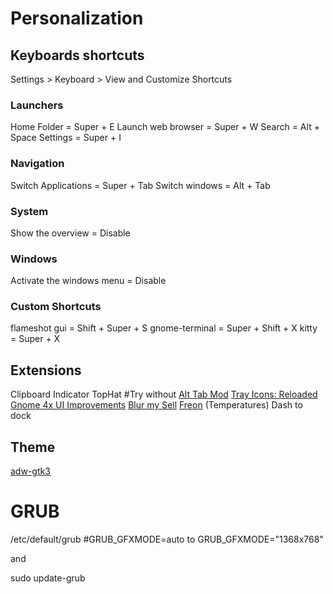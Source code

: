 # Personalization
## Keyboards shortcuts
Settings > Keyboard > View and Customize Shortcuts

### Launchers
Home Folder = Super + E
Launch web browser = Super + W
Search = Alt + Space
Settings = Super + I

### Navigation
Switch Applications = Super + Tab
Switch windows = Alt + Tab

### System
Show the overview = Disable

### Windows
Activate the windows menu = Disable

### Custom Shortcuts
flameshot gui = Shift + Super + S 
gnome-terminal = Super +  Shift + X
kitty = Super + X

## Extensions
Clipboard Indicator
TopHat
#Try without [Alt Tab Mod](https://extensions.gnome.org/extension/4007/alttab-mod/)
[Tray Icons: Reloaded](https://extensions.gnome.org/extension/2890/tray-icons-reloaded)
[Gnome 4x UI Improvements](https://extensions.gnome.org/extension/4158/gnome-40-ui-improvements/)
[Blur my Sell](https://extensions.gnome.org/extension/3193/blur-my-shell/)
[Freon](https://extensions.gnome.org/extension/841/freon/) (Temperatures)
Dash to dock

## Theme
[adw-gtk3](https://github.com/lassekongo83/adw-gtk3)

# GRUB
/etc/default/grub
#GRUB_GFXMODE=auto
to
GRUB_GFXMODE="1368x768"

and

sudo update-grub

